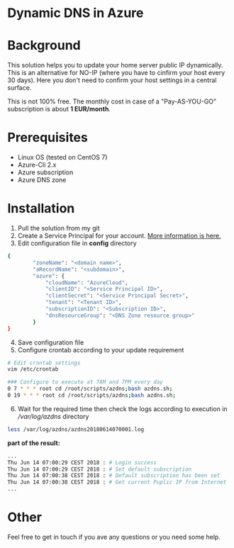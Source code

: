 Dynamic DNS in Azure
===

# Background

This solution helps you to update your home server public IP dynamically. This is an alternative for NO-IP (where you have to cinfirm your host every 30 days). Here you don't need to confirm your host settings in a central surface.

This is not 100% free. The monthly cost in case of a "Pay-AS-YOU-GO" subscription is about **1 EUR/month**.


# Prerequisites

* Linux OS (tested on CentOS 7)
* Azure-Cli 2.x
* Azure subscription
* Azure DNS zone

# Installation

1. Pull the solution from my git
2. Create a Service Principal for your account. [More information is here.](http://www.the1bit.hu/technical-thursday-azure-resources-with-ansible/#create-service-principal)
3. Edit configuration file in **config** directory
``` bash 
{
        "zoneName": "<domain name>",
        "aRecordName": "<subdomain>",
		"azure": {
			"cloudName": "AzureCloud",
			"clientID": "<Service Principal ID>",
			"clientSecret": "<Service Principal Secret>",
			"tenant": "<Tenant ID>",
			"subscriptionID": "<Subscription ID>",
			"dnsResourceGroup": "<DNS Zone resource group>"
		}
}
```
4. Save configuration file
5. Configure crontab according to your update requirement
``` bash
# Edit crontab settings
vim /etc/crontab

### Configure to execute at 7AM and 7PM every day
0 7 * * * root cd /root/scripts/azdns;bash azdns.sh;
0 19 * * * root cd /root/scripts/azdns;bash azdns.sh;

```
6. Wait for the required time then check the logs according to execution in */var/log/azdns* directory
``` bash
less /var/log/azdns/azdns20180614070001.log 
```
**part of the result:**
``` bash
...
Thu Jun 14 07:00:29 CEST 2018 : # Login success
Thu Jun 14 07:00:29 CEST 2018 : # Set default subscription
Thu Jun 14 07:00:38 CEST 2018 : # Default subscription has been set
Thu Jun 14 07:00:38 CEST 2018 : # Get current Puplic IP from Internet
...
```

# Other

Feel free to get in touch if you ave any questions or you need some help.

